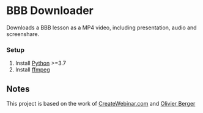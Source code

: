 # BBB Downloader

Downloads a BBB lesson as a MP4 video, including presentation, audio and screenshare.

### Setup
1. Install [Python](https://www.python.org/) >=3.7
2. Install [ffmpeg](https://github.com/C0D3D3V/Moodle-Downloader-2/wiki/Installing-ffmpeg)

## Notes
This project is based on the work of [CreateWebinar.com](https://github.com/createwebinar/bbb-download) and [Olivier Berger](https://github.com/ytdl-org/youtube-dl/pull/25092)